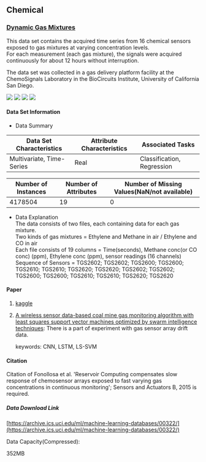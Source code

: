 ## Chemical    
### [Dynamic Gas Mixtures](https://archive.ics.uci.edu/ml/datasets/Gas+sensor+array+under+dynamic+gas+mixtures) 

This data set contains the acquired time series from 16 chemical sensors exposed to gas mixtures at varying concentration levels.      
For each measurement (each gas mixture), the signals were acquired continuously for about 12 hours without interruption.   

The data set was collected in a gas delivery platform facility at the ChemoSignals Laboratory in the BioCircuits Institute, University of California San Diego.   

![](https://img.shields.io/badge/sector-chemical-red.svg)
![](https://img.shields.io/badge/labeled-yes-blue.svg)
![](https://img.shields.io/badge/time--series-yes-blue.svg) ![](<https://img.shields.io/badge/simulation-yes-blue.svg>)    

#### Data Set Information  

- Data Summary      

Data Set Characteristics | Attribute Characteristics | Associated Tasks  
---- | ---- | ----  
Multivariate, Time-Series | Real | Classification, Regression   

Number of Instances | Number of Attributes | Number of Missing Values(NaN/not available)  
---- | ---- | ----  
4178504 | 19 | 0     


- Data Explanation     
The data consists of two files, each containing data for each gas mixture.    
Two kinds of gas mixtures = Ethylene and Methane in air / Ethylene and CO in air  
Each file consists of 19 columns = Time(seconds), Methane conc(or CO conc) (ppm), Ethylene conc (ppm), sensor readings (16 channels)  
Sequence of Sensors = TGS2602; TGS2602; TGS2600; TGS2600; TGS2610; TGS2610; TGS2620; TGS2620; TGS2602; TGS2602; TGS2600; TGS2600; TGS2610; TGS2610; TGS2620; TGS2620        

#### Paper  

1. [kaggle](<https://www.kaggle.com/uciml/gas-sensor-array-under-dynamic-gas-mixtures>)   

2. [A wireless sensor data-based coal mine gas monitoring algorithm with least squares support vector machines optimized by swarm intelligence techniques](<https://journals.sagepub.com/doi/full/10.1177/1550147718777440>): There is a part of experiment with gas sensor array drift data.     

   keywords: CNN, LSTM, LS-SVM    

#### Citation   

Citation of Fonollosa et al. 'Reservoir Computing compensates slow response of chemosensor arrays exposed to fast varying gas concentrations in continuous monitoring'; Sensors and Actuators B, 2015 is required.     


##### Data Download Link   
[https://archive.ics.uci.edu/ml/machine-learning-databases/00322/](https://archive.ics.uci.edu/ml/machine-learning-databases/00322/)   

Data Capacity(Compressed):   

352MB      